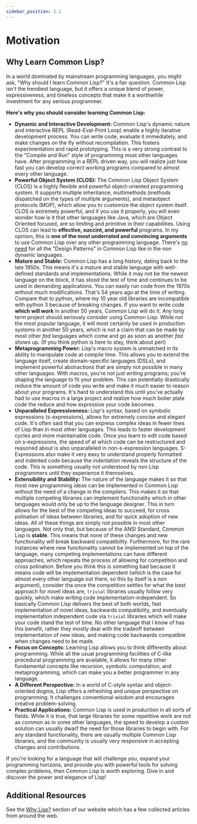 ```yaml
---
sidebar_position: 2.1
---
```


# Motivation

## Why Learn Common Lisp?

In a world dominated by mainstream programming languages, you might ask, "Why should I learn Common Lisp?" It's a fair question. Common Lisp isn't the trendiest language, but it offers a unique blend of power, expressiveness, and timeless concepts that make it a worthwhile investment for any serious programmer.

**Here's why you should consider learning Common Lisp:**

* **Dynamic and Interactive Development:** Common Lisp's dynamic nature and interactive REPL (Read-Eval-Print Loop) enable a highly iterative development process. You can write code, evaluate it immediately, and make changes on the fly without recompilation. This fosters experimentation and rapid prototyping. This is a very strong contrast to the "Compile and Run" style of programming most other languages have. After programming in a REPL driven way, you will realize just how fast you can develop correct working programs compared to almost every other language.
* **Powerful Object System (CLOS):** The Common Lisp Object System (CLOS) is a highly flexible and powerful object-oriented programming system. It supports multiple inheritance, multimethods (methods dispatched on the types of multiple arguments), and metaobject protocols (MOP), which allow you to customize the object system itself. CLOS is extremely powerful, and if you use it properly, you will even wonder how is it that other languages like Java, which are Object Oriented focused, are so limiting and primitive in their capabilities. Using CLOS can lead to **effective, succint, and powerful** programs. In my opinion, this is **one of the most underrated and convincing arguments** to use Common Lisp over any other programming language. There's [no need](https://www.norvig.com/design-patterns/) for all the "Design Patterns" in Common Lisp like in the non dynamic languages.
* **Mature and Stable:** Common Lisp has a long history, dating back to the late 1950s. This means it's a mature and stable language with well-defined standards and implementations. While it may not be the newest language on the block, it has stood the test of time and continues to be used in demanding applications. You can easily run code from the 1970s without much modifications. That's 54 years ago at the time of writing. Compare that to python, where my 10 year old libraries are incompatible with python 3 because of breaking changes. If you want to write code **which will work** in another 50 years, Common Lisp will do it. Any long term project should seriously consider using Common Lisp. While not the most popular language, it will most certainly be used in production systems in another 50 years, which is not a claim that can be made by most other *fad* languages which come and go as soon as another *fad* shows up. (If you think python is here to stay, think about perl)
* **Metaprogramming Power:** Lisp's macro system is unmatched in its ability to manipulate code at compile time. This allows you to extend the language itself, create domain-specific languages (DSLs), and implement powerful abstractions that are simply not possible in many other languages. With macros, you're not just writing programs; you're shaping the language to fit your problem. This can potentially drastically reduce the amount of code you write and make it much easier to reason about your programs. It's hard to understand this until you've actually had to use macros in a large project and realize how much boiler plate code the reduce and how expressive your code becomes.
* **Unparalleled Expressiveness:** Lisp's syntax, based on symbolic expressions (s-expressions), allows for extremely concise and elegant code. It's often said that you can express complex ideas in fewer lines of Lisp than in most other languages. This leads to faster development cycles and more maintainable code. Once you learn to edit code based on s-expressions, the speed of at which code can be restructured and reasoned about is also unparalleled in non-s-expression languages. S-Expressions also make it very easy to understand properly formatted and indented code because the indentation reveals the structure of the code. This is something usually not understood by non Lisp programmers until they experience it themselves.
* **Extensibility and Stability:** The nature of the language makes it so that most new programming ideas can be implemented in Common Lisp without the need of a change in the compilers. This makes it so that multiple competing libraries can implement functionality which in other languages would only be up to the language designer. This in turn allows for the best of the competing ideas to succeed, for cross polination of ideas between libraries, and for quick adoption of new ideas. All of these things are simply not possible in most other languages. Not only that, but because of the ANSI Standard, Common Lisp is **stable**. This means that none of these changes and new functionality will break backward compatibility. Furthermore, for the rare instances where new functionality cannot be implemented on top of the language, many competing implementations can have different approaches, which repeats the process of allowing for competition and cross polination. Before you think this is something bad because it means code will be implementation dependent (which is the case for almost every other language out there, so this by itself is a non argument), consider tha once the competition settles for what the best approach for novel ideas are, `trivial` libraries usually follow very quickly, which make writing code implementation-independent. So basically Common Lisp delivers the best of both worlds, fast implementation of novel ideas, backwards compatibility, and eventually implementation independent code via `trivial` libraries which will make your code stand the test of time. No other language that I know of has this benefit, rather they mostly deal with the tradeoff between implementation of new ideas, and making code backwards compatible when changes need to be made.
* **Focus on Concepts:** Learning Lisp allows you to think differently about programming. While all the usual programming facilities of C-like procedural programming are available, it allows for many other fundamental concepts like recursion, symbolic computation, and metaprogramming, which can make you a better programmer in any language.
* **A Different Perspective:** In a world of C-style syntax and object-oriented dogma, Lisp offers a refreshing and unique perspective on programming. It challenges conventional wisdom and encourages creative problem-solving.
* **Practical Applications:** Common Lisp is used in production in all sorts of fields. While it is true, that large libraries for some repetitive work are not as common as in some other languages, the speed to develop a custom solution can usually dwarf the need for those libraries to begin with. For any standard functionality, there are usually multiple Common Lisp libraries, and the community is usually very responsive in accepting changes and contributions.

If you're looking for a language that will challenge you, expand your programming horizons, and provide you with powerful tools for solving complex problems, then Common Lisp is worth exploring. Dive in and discover the power and elegance of Lisp!

## Additional Resources

See the [Why Lisp?](https://lisp-docs.github.io/docs/whylisp) section of our website which has a few collected articles from around the web.